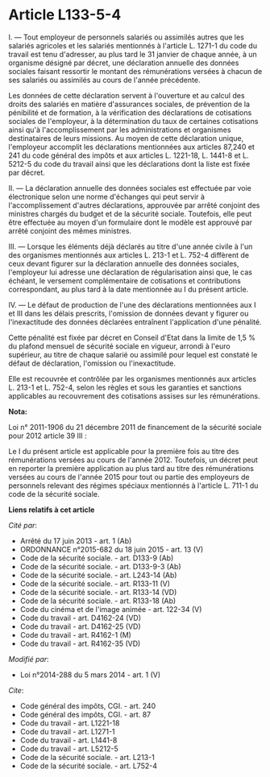 # Article L133-5-4

I. ― Tout employeur de personnels salariés ou assimilés autres que les salariés agricoles et les salariés mentionnés à
l'article L. 1271-1 du code du travail est tenu d'adresser, au plus tard le 31 janvier de chaque année, à un organisme
désigné par décret, une déclaration annuelle des données sociales faisant ressortir le montant des rémunérations versées à
chacun de ses salariés ou assimilés au cours de l'année précédente. 

Les données de cette déclaration servent à l'ouverture et au calcul des droits des salariés en matière d'assurances sociales,
de prévention de la pénibilité et de formation, à la vérification des déclarations de cotisations sociales de l'employeur, à
la détermination du taux de certaines cotisations ainsi qu'à l'accomplissement par les administrations et organismes
destinataires de leurs missions. Au moyen de cette déclaration unique, l'employeur accomplit les déclarations mentionnées aux
articles 87,240 et 241 du code général des impôts et aux articles L. 1221-18, L. 1441-8 et L. 5212-5 du code du travail ainsi
que les déclarations dont la liste est fixée par décret. 

II. ― La déclaration annuelle des données sociales est effectuée par voie électronique selon une norme d'échanges qui peut
servir à l'accomplissement d'autres déclarations, approuvée par arrêté conjoint des ministres chargés du budget et de la
sécurité sociale. Toutefois, elle peut être effectuée au moyen d'un formulaire dont le modèle est approuvé par arrêté
conjoint des mêmes ministres. 

III. ― Lorsque les éléments déjà déclarés au titre d'une année civile à l'un des organismes mentionnés aux articles L. 213-1
et L. 752-4 diffèrent de ceux devant figurer sur la déclaration annuelle des données sociales, l'employeur lui adresse une
déclaration de régularisation ainsi que, le cas échéant, le versement complémentaire de cotisations et contributions
correspondant, au plus tard à la date mentionnée au I du présent article. 

IV. ― Le défaut de production de l'une des déclarations mentionnées aux I et III dans les délais prescrits, l'omission de
données devant y figurer ou l'inexactitude des données déclarées entraînent l'application d'une pénalité. 

Cette pénalité est fixée par décret en Conseil d'Etat dans la limite de 1,5 % du plafond mensuel de sécurité sociale en
vigueur, arrondi à l'euro supérieur, au titre de chaque salarié ou assimilé pour lequel est constaté le défaut de
déclaration, l'omission ou l'inexactitude. 

Elle est recouvrée et contrôlée par les organismes mentionnés aux articles L. 213-1 et L. 752-4, selon les règles et sous les
garanties et sanctions applicables au recouvrement des cotisations assises sur les rémunérations.

**Nota:**

Loi n° 2011-1906 du 21 décembre 2011 de financement de la sécurité sociale pour 2012 article 39 III :

Le I du présent article est applicable pour la première fois au titre des rémunérations versées au cours de l'année 2012.
Toutefois, un décret peut en reporter la première application au plus tard au titre des rémunérations versées au cours de
l'année 2015 pour tout ou partie des employeurs de personnels relevant des régimes spéciaux mentionnés à l'article L. 711-1
du code de la sécurité sociale.

**Liens relatifs à cet article**

_Cité par_:

  - Arrêté du 17 juin 2013 - art. 1 (Ab)
  - ORDONNANCE n°2015-682 du 18 juin 2015 - art. 13 (V)
  - Code de la sécurité sociale. - art. D133-9 (Ab)
  - Code de la sécurité sociale. - art. D133-9-3 (Ab)
  - Code de la sécurité sociale. - art. L243-14 (Ab)
  - Code de la sécurité sociale. - art. R133-11 (V)
  - Code de la sécurité sociale. - art. R133-14 (VD)
  - Code de la sécurité sociale. - art. R133-18 (Ab)
  - Code du cinéma et de l'image animée - art. 122-34 (V)
  - Code du travail - art. D4162-24 (VD)
  - Code du travail - art. D4162-25 (VD)
  - Code du travail - art. R4162-1 (M)
  - Code du travail - art. R4162-35 (VD)

_Modifié par_:

  - Loi n°2014-288 du 5 mars 2014 - art. 1 (V)

_Cite_:

  - Code général des impôts, CGI. - art. 240
  - Code général des impôts, CGI. - art. 87
  - Code du travail - art. L1221-18
  - Code du travail - art. L1271-1
  - Code du travail - art. L1441-8
  - Code du travail - art. L5212-5
  - Code de la sécurité sociale. - art. L213-1
  - Code de la sécurité sociale. - art. L752-4
